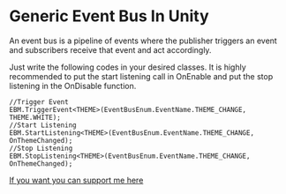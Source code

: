 # Generic Event Bus In Unity

An event bus is a pipeline of events where the publisher triggers an event and subscribers receive that event and act accordingly.

Just write the following codes in your desired classes. It is highly recommended to put the start listening call in OnEnable and put the stop listening in the OnDisable function.

```
//Trigger Event
EBM.TriggerEvent<THEME>(EventBusEnum.EventName.THEME_CHANGE, THEME.WHITE);
//Start Listening 
EBM.StartListening<THEME>(EventBusEnum.EventName.THEME_CHANGE, OnThemeChanged);
//Stop Listening 
EBM.StopListening<THEME>(EventBusEnum.EventName.THEME_CHANGE, OnThemeChanged);
```

[If you want you can support me here](patreon.com/CaptainNemo288)
